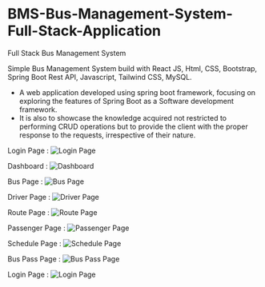 # BMS-Bus-Management-System-Full-Stack-Application
Full Stack Bus Management System 

Simple Bus Management System build with React JS, Html, CSS, Bootstrap, Spring Boot Rest API, Javascript, Tailwind CSS, MySQL.

* A web application developed using spring boot framework, focusing on exploring the features of Spring Boot as a Software development framework.
* It is also to showcase the knowledge acquired not restricted to performing CRUD operations but to provide the client with the proper response to the requests, irrespective of their nature.

Login Page : 
![Login Page](https://github.com/SpectureRam/BMS-Bus-Management-System-Full-Stack-Application/assets/89981594/73e3df56-5670-40e0-89f6-0b66945498ab)

Dashboard : 
![Dashboard](https://github.com/SpectureRam/BMS-Bus-Management-System-Full-Stack-Application/assets/89981594/aefed912-1483-410a-aa85-e2c2d4f44d8e)

Bus Page :
![Bus Page](https://github.com/SpectureRam/BMS-Bus-Management-System-Full-Stack-Application/assets/89981594/f766159d-871c-4853-b3a0-f389fe827f32)

Driver Page : 
![Driver Page](https://github.com/SpectureRam/BMS-Bus-Management-System-Full-Stack-Application/assets/89981594/cdb7f4bf-df35-44c3-8857-e460f08b3ab0)

Route Page : 
![Route Page](https://github.com/SpectureRam/BMS-Bus-Management-System-Full-Stack-Application/assets/89981594/d78cdc56-dc00-457b-9ab5-2e74b9da0281)

Passenger Page : 
![Passenger Page](https://github.com/SpectureRam/BMS-Bus-Management-System-Full-Stack-Application/assets/89981594/51505d93-6600-4cab-bc5f-31d5e0f39632)

Schedule Page :
![Schedule Page](https://github.com/SpectureRam/BMS-Bus-Management-System-Full-Stack-Application/assets/89981594/e7c11db3-23d4-4a00-8a01-421c3f3c05a1)

Bus Pass Page :
![Bus Pass Page](https://github.com/SpectureRam/BMS-Bus-Management-System-Full-Stack-Application/assets/89981594/f4e8e033-fb27-485f-9840-8c9adc9759ab)

Login Page :
![Login Page](https://github.com/SpectureRam/BMS-Bus-Management-System-Full-Stack-Application/assets/89981594/8c4b887e-6dd1-4729-a014-06a8255c35ea)
